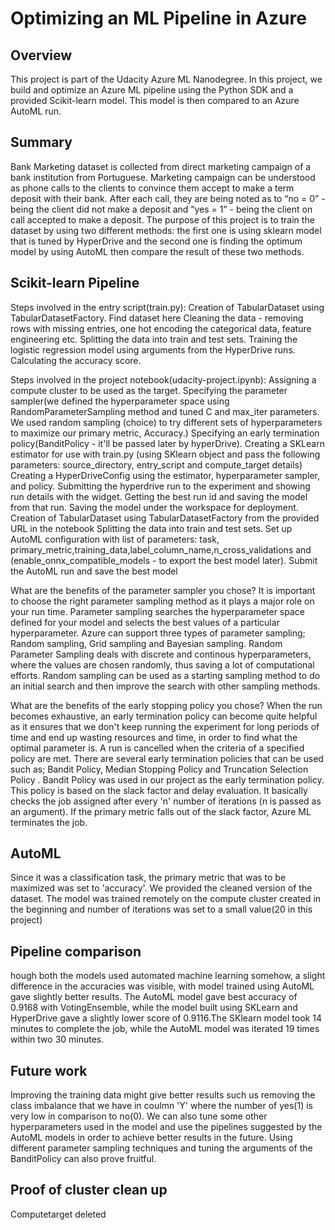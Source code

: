 # Optimizing an ML Pipeline in Azure

## Overview
This project is part of the Udacity Azure ML Nanodegree.
In this project, we build and optimize an Azure ML pipeline using the Python SDK and a provided Scikit-learn model.
This model is then compared to an Azure AutoML run.

## Summary
Bank Marketing dataset is collected from direct marketing campaign of a bank institution from Portuguese. 
Marketing campaign can be understood as phone calls to the clients to convince them accept to make a term deposit with their bank. 
After each call, they are being noted as to “no = 0” - being the client did not make a deposit and “yes = 1” - being the client on call accepted to make a deposit. 
The purpose of this project is to train the dataset by using two different methods: 
the first one is using sklearn model that is tuned by HyperDrive and the second one is finding the optimum model by using AutoML then compare the result of these two methods.

## Scikit-learn Pipeline

Steps involved in the entry script(train.py):
Creation of TabularDataset using TabularDatasetFactory. Find dataset here
Cleaning the data - removing rows with missing entries, one hot encoding the categorical data, feature engineering etc.
Splitting the data into train and test sets.
Training the logistic regression model using arguments from the HyperDrive runs.
Calculating the accuracy score.

Steps involved in the project notebook(udacity-project.ipynb):
Assigning a compute cluster to be used as the target.
Specifying the parameter sampler(we defined the hyperparameter space using RandomParameterSampling method and tuned C and max_iter parameters. We used random sampling (choice) to try different sets of hyperparameters to maximize our primary metric, Accuracy.)
Specifying an early termination policy(BanditPolicy - it'll be passed later by hyperDrive).
Creating a SKLearn estimator for use with train.py (using SKlearn object and pass the following parameters: source_directory, entry_script and compute_target details)
Creating a HyperDriveConfig using the estimator, hyperparameter sampler, and policy.
Submitting the hyperdrive run to the experiment and showing run details with the widget.
Getting the best run id and saving the model from that run.
Saving the model under the workspace for deployment.
Creation of TabularDataset using TabularDatasetFactory from the provided URL in the notebook
Splitting the data into train and test sets.
Set up AutoML configuration with list of parameters: task, primary_metric,training_data,label_column_name,n_cross_validations and (enable_onnx_compatible_models - to export the best model later).
Submit the AutoML run and save the best model

What are the benefits of the parameter sampler you chose? 
It is important to choose the right parameter sampling method as it plays a major role on your run time. 
Parameter sampling searches the hyperparameter space defined for your model and selects the best values of a particular hyperparameter. 
Azure can support three types of parameter sampling; Random sampling, Grid sampling and Bayesian sampling. 
Random Parameter Sampling deals with discrete and continous hyperparameters, where the values are chosen randomly, thus saving a lot of computational efforts. 
Random sampling can be used as a starting sampling method to do an initial search and then improve the search with other sampling methods.

What are the benefits of the early stopping policy you chose? 
When the run becomes exhaustive, an early termination policy can become quite helpful as it ensures that we don't keep running the experiment for long periods of time and end up wasting resources and time, 
in order to find what the optimal parameter is. A run is cancelled when the criteria of a specified policy are met. There are several early termination policies that can be used such as; Bandit Policy, 
Median Stopping Policy and Truncation Selection Policy . Bandit Policy was used in our project as the early termination policy. 
This policy is based on the slack factor and delay evaluation. It basically checks the job assigned after every 'n' number of iterations (n is passed as an argument). 
If the primary metric falls out of the slack factor, Azure ML terminates the job.


## AutoML
Since it was a classification task, the primary metric that was to be maximized was set to 'accuracy'. We provided the cleaned version of the dataset. 
The model was trained remotely on the compute cluster created in the beginning and number of iterations was set to a small value(20 in this project)

## Pipeline comparison
hough both the models used automated machine learning somehow, a slight difference in the accuracies was visible, with model trained using AutoML gave slightly better results. The AutoML model gave best accuracy of 0.9168 with VotingEnsemble, 
while the model built using SKLearn and HyperDrive gave a slightly lower score of 0.9116.The SKlearn model took 14 minutes to complete the job, while the AutoML model was iterated 19 times within two 30 minutes.

## Future work
Improving the training data might give better results such us removing the class imbalance that we have in coulmn 'Y' where the number of yes(1) is very low in comparison to no(0). We can also tune some other hyperparameters used in the model and use the pipelines suggested by the AutoML models in order to achieve better results in the future.
Using different parameter sampling techniques and tuning the arguments of the BanditPolicy can also prove fruitful.

## Proof of cluster clean up
Computetarget deleted
